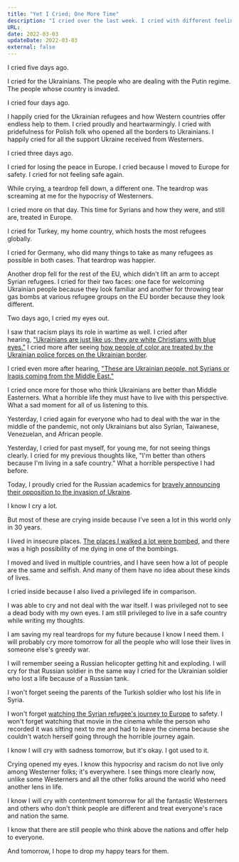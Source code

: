 ```yaml
---
title: "Yet I Cried; One More Time"
description: "I cried over the last week. I cried with different feelings. The wars create many different feelings in us. It creates conflicts within us. I cried a lot over the last week. This time, I know why I cried."
URL:
date: 2022-03-03
updateDate: 2022-03-03
external: false
---
```


I cried five days ago.

I cried for the Ukrainians. The people who are dealing with the Putin regime. The people whose country is invaded.

I cried four days ago.

I happily cried for the Ukrainian refugees and how Western countries offer endless help to them. I cried proudly and heartwarmingly. I cried with pridefulness for Polish folk who opened all the borders to Ukrainians. I happily cried for all the support Ukraine received from Westerners.

I cried three days ago.

I cried for losing the peace in Europe. I cried because I moved to Europe for safety. I cried for not feeling safe again.

While crying, a teardrop fell down, a different one. The teardrop was screaming at me for the hypocrisy of Westerners.

I cried more on that day. This time for Syrians and how they were, and still are, treated in Europe.

I cried for Turkey, my home country, which hosts the most refugees globally.

I cried for Germany, who did many things to take as many refugees as possible in both cases. That teardrop was happier.

Another drop fell for the rest of the EU, which didn't lift an arm to accept Syrian refugees. I cried for their two faces: one face for welcoming Ukrainian people because they look familiar and another for throwing tear gas bombs at various refugee groups on the EU border because they look different.

Two days ago, I cried my eyes out.

I saw that racism plays its role in wartime as well. I cried after hearing, ["Ukrainians are just like us; they are white Christians with blue eyes."](https://www.youtube.com/watch?v=2z9UyPurVok)
I cried more after seeing [how people of color are treated by the Ukrainian police forces on the Ukrainian border](https://www.youtube.com/watch?v=nXhQQd46e2o).

I cried even more after hearing, ["These are Ukrainian people, not Syrians or Iraqis coming from the Middle East."](https://www.youtube.com/watch?v=2z9UyPurVok)

I cried once more for those who think Ukrainians are better than Middle Easterners. What a horrible life they must have to live with this perspective. What a sad moment for all of us listening to this.

Yesterday, I cried again for everyone who had to deal with the war in the middle of the pandemic, not only Ukrainians but also Syrian, Taiwanese, Venezuelan, and African people.

Yesterday, I cried for past myself, for young me, for not seeing things clearly. I cried for my previous thoughts like, "I'm better than others because I'm living in a safe country." What a horrible perspective I had before.

Today, I proudly cried for the Russian academics for [bravely announcing their opposition to the invasion of Ukraine](https://trv-science.ru/en/2022/02/we-are-against-war-en/).

I know I cry a lot.

But most of these are crying inside because I've seen a lot in this world only in 30 years.

I lived in insecure places. [The places I walked a lot were bombed](https://en.wikipedia.org/wiki/2015_Ankara_bombings), and there was a high possibility of me dying in one of the bombings.

I moved and lived in multiple countries, and I have seen how a lot of people are the same and selfish. And many of them have no idea about these kinds of lives.

I cried inside because I also lived a privileged life in comparison.

I was able to cry and not deal with the war itself. I was privileged not to see a dead body with my own eyes. I am still privileged to live in a safe country while writing my thoughts.

I am saving my real teardrops for my future because I know I need them. I will probably cry more tomorrow for all the people who will lose their lives in someone else's greedy war.

I will remember seeing a Russian helicopter getting hit and exploding. I will cry for that Russian soldier in the same way I cried for the Ukrainian soldier who lost a life because of a Russian tank.

I won't forget seeing the parents of the Turkish soldier who lost his life in Syria.

I won't forget [watching the Syrian refugee's journey to Europe](https://www.theguardian.com/world/video/2017/aug/02/escape-from-syria-ranias-odyssey-video) to safety. I won't forget watching that movie in the cinema while the person who recorded it was sitting next to me and had to leave the cinema because she couldn't watch herself going through the horrible journey again.

I know I will cry with sadness tomorrow, but it's okay. I got used to it.

Crying opened my eyes. I know this hypocrisy and racism do not live only among Westerner folks; it's everywhere. I see things more clearly now, unlike some Westerners and all the other folks around the world who need another lens in life.

I know I will cry with contentment tomorrow for all the fantastic Westerners and others who don't think people are different and treat everyone's race and nation the same.

I know that there are still people who think above the nations and offer help to everyone.

And tomorrow, I hope to drop my happy tears for them.
